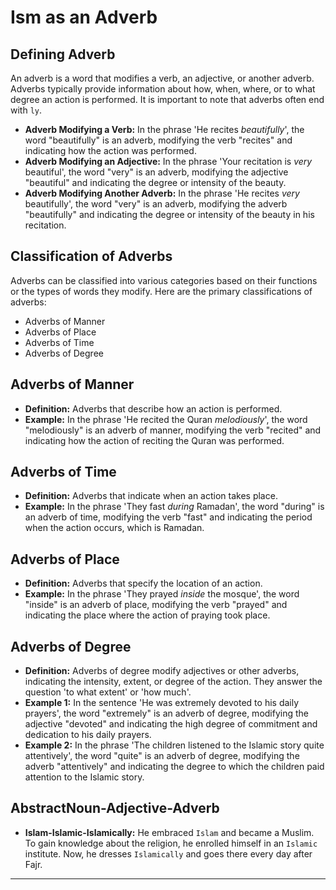 # Ism as an Adverb

## Defining Adverb
An adverb is a word that modifies a verb, an adjective, or another adverb. Adverbs typically provide information about how, when, where, or to what degree an action is performed. It is important to note that adverbs often end with `ly`.
- **Adverb Modifying a Verb:** In the phrase 'He recites *beautifully*', the word "beautifully" is an adverb, modifying the verb "recites" and indicating how the action was performed.
- **Adverb Modifying an Adjective:** In the phrase 'Your recitation is *very* beautiful', the word "very" is an adverb, modifying the adjective "beautiful" and indicating the degree or intensity of the beauty.
- **Adverb Modifying Another Adverb:** In the phrase 'He recites *very* beautifully', the word "very" is an adverb, modifying the adverb "beautifully" and indicating the degree or intensity of the beauty in his recitation.

## Classification of Adverbs
Adverbs can be classified into various categories based on their functions or the types of words they modify. Here are the primary classifications of adverbs:
- Adverbs of Manner
- Adverbs of Place
- Adverbs of Time
- Adverbs of Degree

## Adverbs of Manner
- **Definition:** Adverbs that describe how an action is performed.
- **Example:** In the phrase 'He recited the Quran *melodiously*', the word "melodiously" is an adverb of manner, modifying the verb "recited" and indicating how the action of reciting the Quran was performed.

## Adverbs of Time
- **Definition:** Adverbs that indicate when an action takes place.
- **Example:** In the phrase 'They fast *during* Ramadan', the word "during" is an adverb of time, modifying the verb "fast" and indicating the period when the action occurs, which is Ramadan.

## Adverbs of Place
- **Definition:** Adverbs that specify the location of an action.
- **Example:** In the phrase 'They prayed *inside* the mosque', the word "inside" is an adverb of place, modifying the verb "prayed" and indicating the place where the action of praying took place.

## Adverbs of Degree
- **Definition:** Adverbs of degree modify adjectives or other adverbs, indicating the intensity, extent, or degree of the action. They answer the question 'to what extent' or 'how much'.
- **Example 1:** In the sentence 'He was extremely devoted to his daily prayers', the word "extremely" is an adverb of degree, modifying the adjective "devoted" and indicating the high degree of commitment and dedication to his daily prayers.
- **Example 2:** In the phrase 'The children listened to the Islamic story quite attentively', the word "quite" is an adverb of degree, modifying the adverb "attentively" and indicating the degree to which the children paid attention to the Islamic story.

## AbstractNoun-Adjective-Adverb
- **Islam-Islamic-Islamically:** He embraced `Islam` and became a Muslim. To gain knowledge about the religion, he enrolled himself in an `Islamic` institute. Now, he dresses `Islamically` and goes there every day after Fajr.

---
